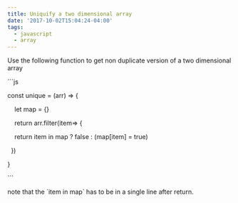 ```yaml
---
title: Uniquify a two dimensional array
date: '2017-10-02T15:04:24-04:00'
tags:
  - javascript
  - array
---
```

Use the following function to get non duplicate version of a two dimensional array

\`\`\`js

const unique = (arr) => {

    let map = {}

    return arr.filter(item=> {

    return item in map ? false : (map\[item\] = true)

  })

}

\`\`\`

note that the \`item in map\` has to be in a single line after return.
